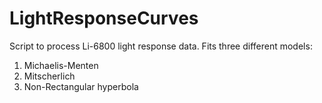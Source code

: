 # LightResponseCurves

Script to process Li-6800 light response data.
Fits three different models: 
  1) Michaelis-Menten
  2) Mitscherlich 
  3) Non-Rectangular hyperbola
